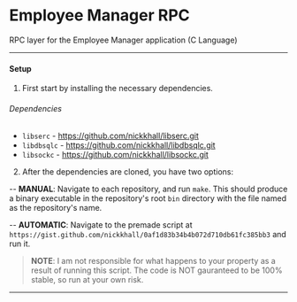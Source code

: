 # Employee Manager RPC
RPC layer for the Employee Manager application (C Language)

----

#### Setup
1. First start by installing the necessary dependencies.

###### Dependencies
  * `libserc` - https://github.com/nickkhall/libserc.git
  * `libdbsqlc` - https://github.com/nickkhall/libdbsqlc.git
  * `libsockc` - https://github.com/nickkhall/libsockc.git

2. After the dependencies are cloned, you have two options:

  -- **MANUAL**: Navigate to each repository, and run `make`. This should produce a binary executable in the repository's root `bin` directory with the file named as the repository's name.

  -- **AUTOMATIC**: Navigate to the premade script at `https://gist.github.com/nickkhall/0af1d83b34b4b072d710db61fc385bb3` and run it.
> **NOTE**: I am not responsible for what happens to your property as a result of running this script. The code is NOT gauranteed to be 100% stable, so run at your own risk. 

----

